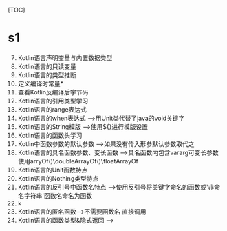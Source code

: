 [TOC]
# s1
7. Kotlin语言声明变量与内置数据类型
8. Kotlin语言的只读变量
9. Kotlin语言的类型推断   
10. 定义编译时常量* 
11. 查看Kotlin反编译后字节码
12. Kotlin语言的引用类型学习
13. Kotlin语言的range表达式
14. Kotlin语言的when表达式 -->用Unit类代替了java的void关键字
15. Kotlin语言的String模版 -->使用${}进行模版设置
16. Kotlin语言的函数头学习
17. Kotlin中函数参数的默认参数 -->如果没有传入形参默认参数取代之
18. Kotlin语言的具名函数参数、变长函数 -->具名函数内包含vararg可变长参数 使用arryOf()\doubleArrayOf()\floatArrayOf
19. Kotlin语言的Unit函数特点
20. Kotlin语言的Nothing类型特点
21. Kotlin语言的反引号中函数名特点 -->使用反引号将关键字命名的函数或'非命名字符串'函数名命名为函数
22. k
23. Kotlin语言的匿名函数-->不需要函数名 直接调用
24. Kotlin语言的函数类型&隐式返回 --> 
